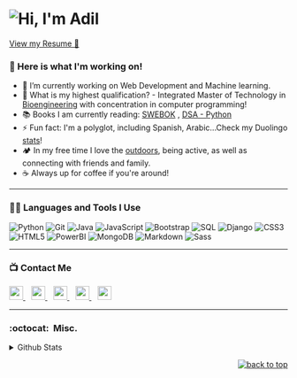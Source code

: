# ![Hi, I'm Adil](https://bam-readme-typing-svg.herokuapp.com?color=%2336BCF7&size=21+&duration=2000&center=true&vCenter=true&multiline=true&width=200&height=40&lines=Hi%2C+I'm+Adil!👋🏼;+;+)

[View my Resume 📝](https://drive.google.com/file/d/1QjZtoxkHuU4UJ_AYFR2-TKtRGn0VpZ_W/view?usp=sharing)


### 🧰 Here is what I'm working on!  

- 🔭 I’m currently working on Web Development and Machine learning.
- 🤔 What is my highest qualification? - Integrated Master of Technology in [Bioengineering](https://mitbio.edu.in/) with concentration in computer programming! 
- 📚 Books I am currently reading: [SWEBOK](https://www.computer.org/education/bodies-of-knowledge/software-engineering) , [DSA - Python](http://xpzhang.me/teach/DS19_Fall/book.pdf)
- ⚡ Fun fact: I'm a polyglot, including Spanish, Arabic...Check my Duolingo [stats](https://www.duolingo.com/profile/AdilKhwaja?via=share_profile)!
- 🏕️ In my free time I love the [outdoors](https://maps.app.goo.gl/QbvpVnF2UMmkx4Fq6), being active, as well as connecting with friends and family.
- ☕️ Always up for coffee if you're around! 

---

### 👨‍💻 Languages and Tools I Use

![Python](https://img.shields.io/badge/Python-000?style=flat-square&labelColor=161616&logo=Python&logoColor=3776AB)
![Git](https://img.shields.io/badge/Git-000?style=flat-square&labelColor=161616&logo=Git&logoColor=F05032)
![Java](https://custom-icon-badges.herokuapp.com/badge/Java-000.svg?style=flat-square&labelColor=161616&logo=java&logoColor=007396)
![JavaScript](https://img.shields.io/badge/JavaScript-000?style=flat-square&labelColor=161616&logo=JavaScript&logoColor=F7DF1E)
![Bootstrap](https://img.shields.io/badge/Bootstrap-000?&style=flat-square&labelColor=161616&logo=bootstrap&logoColor=23563D7C)
![SQL](https://custom-icon-badges.herokuapp.com/badge/SQL-000?&style=flat-square&labelColor=161616&logo=database&logoColor=025E8C)
![Django](https://img.shields.io/badge/Django-000?&style=flat-square&labelColor=161616&logo=django&logoColor=006400)
![CSS3](https://img.shields.io/badge/CSS3-000?&style=flat-square&labelColor=161616&logo=CSS3&logoColor=3776AB)
![HTML5](https://img.shields.io/badge/HTML5-000?&style=flat-square&labelColor=161616&logo=HTML5&logoColor=F05032)
![PowerBI](https://img.shields.io/badge/PowerBI-000?&style=flat-square&labelColor=161616&logo=powerbi&logoColor=F7DF1E)
![MongoDB](https://img.shields.io/badge/MongoDB-000?&style=flat-square&labelColor=161616&logo=mongodb&logoColor=006400)
![Markdown](https://img.shields.io/badge/Markdown-000?&style=flat-square&labelColor=161616&logo=markdown&logoColor=006400)
![Sass](https://img.shields.io/badge/Sass-000?&style=flat-square&labelColor=161616&logo=sass&logoColor=FFC0CB)

---

### 📺 Contact Me

<a 
  href="https://www.linkedin.com/in/zadilkhwaja/">
    <img width="25px" src="https://www.vectorlogo.zone/logos/linkedin/linkedin-icon.svg" />
  </a>&ensp;
  <a href="mailto:zadilkhwaja@gmail.com">
  <img width="25px" src="https://www.vectorlogo.zone/logos/gmail/gmail-icon.svg" />
  </a>&ensp;
  <a href="https://t.me/zakhwaja">
    <img width="25px" src="https://www.vectorlogo.zone/logos/telegram/telegram-icon.svg" />
  </a>&ensp;
  <a href="https://discord.com/users/#6328">
    <img width="25px" src="https://www.vectorlogo.zone/logos/discordapp/discordapp-icon.svg" />
  </a>&ensp;
  <a href="https://zadilkhwaja.github.io/Adil_Portfolio/">
  <img width="25px" src="https://www.vectorlogo.zone/logos/google_chrome/google_chrome-icon.svg" />
  </a>

---


### :octocat:&nbsp; Misc.

<details>
<summary>Github Stats</summary>
<br />

<img href="https://github.com/zadilkhwaja/github-readme-stats" src="https://github-readme-stats.vercel.app/api?username=zadilkhwaja&show_icons=true&theme=midnight-purple&hide_border=true" />

<br />
<img src="https://github-readme-streak-stats.herokuapp.com/?user=zadilkhwaja&theme=midnight-purple&hide_border=true" alt="zadilkhwaja" />

<br />
<img src="https://komarev.com/ghpvc/?username=zadilkhwaja&label=Profile%20views&color=0e75b6&style=flat" alt="zadilkhwaja" />
</details>

<p align="right"><a href="#top"><img src="https://img.shields.io/static/v1?label&message=back+to+top&color=7E3ACE&style=flat&logo" alt="back to top" /></a></p>
